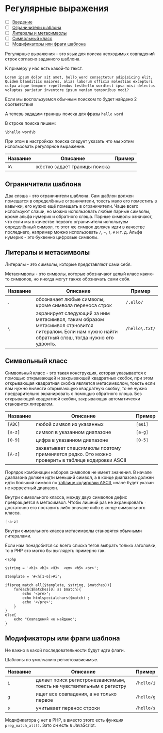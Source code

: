 # Регулярные выражения

- [ ] [Введение](#intro)
- [ ] [Ограничители шаблона](#template-limiter)
- [ ] [Литералы и метасимволы](#literals-metacharacters)
- [ ] [Символьный класс](#character-class)
- [ ] [Модификаторы или фраги шаблона](#modifier)

<div id="intro"></div>

Регулярные выражения - это язык для поиска неоходимых совпадений строк согласно заданного шаблона.

К примеру у нас есть какой-то текст.

```
Lorem ipsum dolor sit amet, hello word consectetur adipisicing elit. Quidem blanditiis maiores, alias laborum officia molestias excepturi culpa atque tempore repellendus testhello wordtest ipsa nisi delectus voluptas pariatur inventore ipsum veniam temporibus modi?
```

Если мы воспользуемся обычным поиском то будет найдено 2 соответствия

А теперь зададим границы поиска для фразы `hello word`

В строке поиска пишем:

```
\bhello word\b
```

При этом в настройках поиска следует указать что мы хотим использовать регулярное выражение.

Название | Описание                     | Пример 
---      | ---                          | ---    
`b\`     | жёстко задаёт границы поиска |        

<div id="template-limiter"></div>

## Ограничители шаблона

Два слэша - это ограничители шаблона. Сам шаблон должен помещатся в определённые ограничители, тоесть мало его поместить в кавычки, его нужно ещё помещать в ограничители. Чаще всего используют слэши, но можно использовать любые парные символы, кроме альфа нумерик и обратного слэша. Парные символы означают, что если мы в качестве первого ограничителя используем определённый символ, то этот же символ должен идти в качестве последнего, например можно использовать `/`, `~`, `!`, `#` и т. д. Альфа нумерик - это буквенно цифровые символы.

<div id="literals-metacharacters"></div>

## Литералы и метасимволы

Литералы -  это символы, которые представляют сами себя.

Метасимволы - это символы, которые обозначают целый класс каких-то символов, но иногда могут также обозначать сами себя.

Название | Описание                                               | Пример
---      | ---                                                    | ---
`.`      | обозначает любые символы, кроме символа переноса строк | `/.ello/`
`\`      | экранирует следующий за ним метасимвол, таким образом метасимвол становится литералом. Если нам нужно найти обратный слэш, тогда нужно его удвоить. | `/hello\.txt/`

<div id="character-class"></div>

## Символьный класс

Символьный класс - это такая конструкция, которая указывается с помощью открывающей и закрывающей квадратных скобок, при этом открывающая квадратная скобка является метасимволом, тоесть если вам нужно вывести открывающую квадратную скобку, то её нужно предварительно экранировать с помощью обратного слэша. Без открывающей квадратной скобки, закрывающая автоматически становится литералом.

Название | Описание                                                                                                  | Пример
---      | ---                                                                                                       | ---
`[ABC]`  | любой символ из указанных                                                                                 | `[aei]`
`[a-z]`  | символ в указанном диапазоне                                                                              | `[a-g]`
`[0-9]`  | цифра в указанном диапазоне                                                                               | `[0-5]`
`[A-z]`  | захватывает спецсимволы поэтому применяется редко. Это можно проверить в таблице кодировки ASCII          | 

Порядок комбинации наборов символов не имеет значения. В начале диапазона должен идти меньший символ, а в конце диапазона должен идти больший символ по [таблице кодировки ASCII](http://ru.wikipedia.org/wiki/ASCII), иначе будет указан не корректный диапазон.

Внутри символьного класса, между двух символов дефис превращается в метасимвол. Чтобы лишний раз не экранировать `-` достаточно его поставить либо вначале либо в конце символьного класса.

```
[-a-z]
```

Внутри символьного класса метасимволы становятся обычными литералами.

Если нам понадобится со всего списка тегов выбрать только заголовки, то в PHP это могло бы выглядеть примерно так.

```
<?php

$string = '<h1> <h2> <H3>  <em> <h5> <br>';

$template = '#<h[1-6]>#i';

if(preg_match_all($template, $string, $matches)){
    foreach($matches[0] as $match){
        echo '<pre>';
        echo htmlspecialchars($match) ;
        echo '</pre>';
    }
}
else{
    echo "Совпадений не найдено";
}
```

<div id="modifier"></div>

## Модификаторы или фраги шаблона

Не важно в какой последовательности будут идти флаги.

Шаблоны по умолчанию регистозависимые.

Название | Описание                                                              | Пример     
---      | ---                                                                   | ---        
`i`      | делает поиск регистронезависимым, тоесть не чувствительным к регистру | `/hello/i` 
`g`      | ищет все совпадения, а не только первое                               | `/hello/g` 
`s`      | учитывает перенос строки                                              | `/hello/s` 

Модификатора `g` нет в PHP, а вместо этого есть функция `preg_match_all()`. Зато он есть в JavaScript.